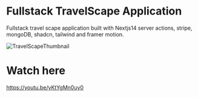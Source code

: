 # Fullstack TravelScape Application
Fullstack travel scape application built with Nextjs14 server actions, stripe, mongoDB, shadcn, tailwind and framer motion.

![TravelScapeThumbnail](https://github.com/PiusLucky/fullstack-travel-scape-app/assets/32282934/838aa177-453a-41d6-b99e-cdd2434beaa0)

# Watch here
https://youtu.be/yKtYgMn0uy0


